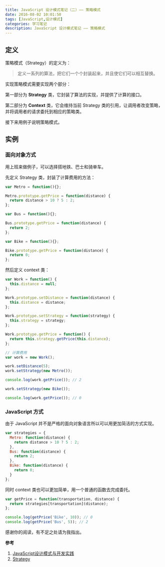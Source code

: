 ```yaml
---
title: JavaScript 设计模式笔记（二）—— 策略模式
date: 2016-08-02 10:01:50
tags: [JavaScript,设计模式]
categories: 学习笔记
description: JavaScript 设计模式笔记 —— 策略模式
---
```


## 定义

策略模式（Strategy）的定义为：

> 定义一系列的算法，把它们一个个封装起来，并且使它们可以相互替换。

实现策略模式需要实现两个部分：

第一部分为 **Strategy** 类，它封装了算法的实现，并提供了计算的接口。

第二部分为 **Context** 类，它会维持当前 Strategy 类的引用，让调用者改变策略，并将调用者的请求委托到相应的策略类。

接下来用例子说明策略模式。

## 实例

### 面向对象方式

用上班来做例子，可以选择搭地铁、巴士和骑单车。

先定义 Strategy 类，封装了计算费用的方法：

```javascript
var Metro = function(){};

Metro.prototype.getPrice = function(distance) {
  return distance > 10 ? 5 : 2;
};

var Bus = function(){};

Bus.prototype.getPrice = function(distance) {
  return 2;
};

var Bike = function(){};

Bike.prototype.getPrice = function(distance) {
  return 0;
};
```

然后定义 context 类：

```javascript
var Work = function() {
  this.distance = null;
};

Work.prototype.setDistance = function(distance) {
  this.distance = distance;
};

Work.prototype.setStrategy = function(strategy) {
  this.strategy = strategy;
};

Work.prototype.getPrice = function() {
  return this.strategy.getPrice(this.distance);
};

// 计算费用
var work = new Work();

work.setDistance(5);
work.setStrategy(new Metro());

console.log(work.getPrice()); // 2

work.setStrategy(new Bike());

console.log(work.getPrice()); // 0
```

### JavaScript 方式

由于 JavaScript 并不是严格的面向对象语言所以可以用更加简洁的方式实现。

```javascript
var strategies = {
  Metro: function(distance) {
    return distance > 10 ? 5 : 2;
  },
  Bus: function(distance) {
    return 2;
  },
  Bike: function(distance) {
    return 0;
  }
};
```

同时 context 类也可以更加简单，用一个普通的函数去完成委托。

```javascript
var getPrice = function(transportation, distance) {
  return strategies[transportation](distance);
};

console.log(getPrice('Bike', 10)); // 0
console.log(getPrice('Bus', 5)); // 2
```

感谢你的阅读，有不足之处请为我指出。

**参考**

1. [JavaScript设计模式与开发实践](https://book.douban.com/subject/26382780/)
2. [Strategy](http://www.dofactory.com/javascript/strategy-design-pattern)

